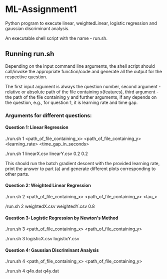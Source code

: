 # ML-Assignment1
Python program to execute linear, weightedLinear, logistic regression and gaussian discriminant analysis.

An executable shell script with the name - run.sh.

## Running run.sh

Depending on the input command line arguments, the shell script should call/invoke the appropriate function/code and 
generate all the output for the respective question.

The first input argument is always the question number, second argument - relative or absolute path of the file containing 
x(features), third argument - the path of the file containing y and further arguments, if any depends on the question, 
e.g., for question 1, it is learning rate and time gap.

### Arguments for different questions:

#### Question 1: Linear Regression
./run.sh 1 <path_of_file_containing_x> <path_of_file_containing_y> <learning_rate> <time_gap_in_seconds>

./run.sh 1 linearX.csv linearY.csv 0.2 0.2

This should run the batch gradient descent with the provided learning rate, print the answer to part (a) and generate 
different plots corresponding to other parts.
 

#### Question 2: Weighted Linear Regression
./run.sh 2 <path_of_file_containing_x> <path_of_file_containing_y> <tau_>

/run.sh 2 weightedX.csv weightedY.csv 0.8

 
#### Question 3: Logistic Regression by Newton's Method
./run.sh 3 <path_of_file_containing_x> <path_of_file_containing_y>

./run.sh 3 logisticX.csv logisticY.csv

 
#### Question 4: Gaussian Discriminant Analysis
./run.sh 4 <path_of_file_containing_x> <path_of_file_containing_y>

./run.sh 4 q4x.dat q4y.dat
